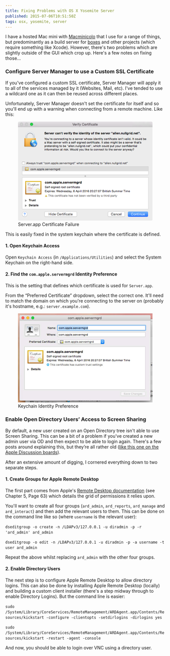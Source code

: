 ```yaml
---
title: Fixing Problems with OS X Yosemite Server
published: 2015-07-06T10:51:50Z
tags: osx, yosemite, server
---
```


I have a hosted Mac mini with [Macminicolo][mmc] that I use for a range of
things, but predominantly as a build server for [boxes][] and other projects
(which require something like Xcode). However, there's two problems which are
slightly outside of the GUI which crop up. Here's a few notes on fixing those…

### Configure Server Manager to use a Custom SSL Certificate

If you've configured a custom SSL certificate, Server Manager will apply it to
all of the services managed by it (Websites, Mail, etc). I've tended to use a
wildcard one as it can then be reused across different places.

Unfortunately, Server Manager doesn't set the certificate for itself and so
you'll end up with a warning when connecting from a remote machine. Like this:

<figure>
  <img src="/resources/images/osx_server_certificate_failure.png"
  alt="Server.app Certificate Failure" max-width="500px">
  <figcaption>Server.app Certificate Failure</figcaption>
</figure>

This is easily fixed in the system keychain where the certificate is defined.

#### 1. Open Keychain Access

Open `Keychain Access` (in `/Applications/Utilities`) and select the System
Keychain on the right-hand side.

#### 2. Find the `com.apple.servermgrd` Identity Preference

This is the setting that defines which certificate is used for `Server.app`.

From the “Preferred Certificate” dropdown, select the correct one. It'll need
to match the domain on which you're connecting to the server on (probably it's
hostname, e.g.: `server.example.com`).

<figure>
  <img src="/resources/images/osx_server_identity_preference.png"
  alt="Keychain Identity Preference" max-width="500px">
  <figcaption>Keychain Identity Preference</figcaption>
</figure>


### Enable Open Directory Users’ Access to Screen Sharing

By default, a new user created on an Open Directory tree isn't able to use
Screen Sharing. This can be a bit of a problem if you've created a new admin
user via OD and then expect to be able to login again. There's a few posts
around explaining this, but they’re all rather old ([like this one on the Apple
Discussion boards][apple_discussion_thread]).

After an extensive amount of digging, I cornered everything down to two
separate steps.

#### 1. Create Groups for Apple Remote Desktop

The first part comes from Apple's [Remote Desktop documentation][]
(see Chapter 5, Page 63) which details the grid of permissions it relies upon.

You'll want to create all four groups (`ard_admin`, `ard_reports`, `ard_manage`
and `ard_interact`) and then add the relevant users to them. This can be done
on the command line like so (where `username` is the relevant user):

`dseditgroup -o create -n /LDAPv3/127.0.0.1 -u diradmin -p -r 'ard_admin'
ard_admin`

`dseditgroup -o edit -n /LDAPv3/127.0.0.1 -u diradmin -p -a username -t user
ard_admin`

Repeat the above whilst replacing `ard_admin` with the other four groups.

#### 2. Enable Directory Users

The next step is to configure Apple Remote Desktop to allow directory logins.
This can also be done by installing Apple Remote Desktop (locally) and building
a custom client installer  (there's a step midway through to enable Directory
Logins). But the command line is easier:

`sudo
/System/Library/CoreServices/RemoteManagement/ARDAgent.app/Contents/Resources/kickstart
-configure -clientopts -setdirlogins -dirlogins yes`

`sudo
/System/Library/CoreServices/RemoteManagement/ARDAgent.app/Contents/Resources/kickstart
-restart -agent -console`

And now, you should be able to login over VNC using a directory user.

[mmc]: http://macminicolo.net
[boxes]: https://github.com/nickcharlton/boxes
[apple_discussion_thread]: https://discussions.apple.com/thread/1365257?start=0&tstart=0
[Remote Desktop documentation]: https://ssl.apple.com/remotedesktop/pdf/ARD3_AdminGuide.pdf

